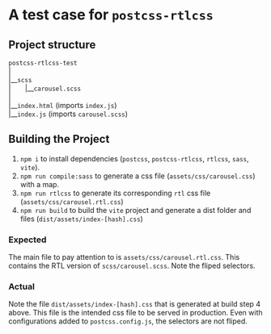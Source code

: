 # A test case for `postcss-rtlcss`

## Project structure
`postcss-rtlcss-test`  
   |  
   |\_\_`scss`  
   |&emsp;&emsp;|\_\_`carousel.scss`  
   |  
   |\_\_`index.html` (imports `index.js`)  
   |\_\_`index.js` (imports `carousel.scss`)  

## Building the Project
1. `npm i` to install dependencies (`postcss`, `postcss-rtlcss`, `rtlcss`, `sass`, `vite`).
2. `npm run compile:sass` to generate a css file (`assets/css/carousel.css`) with a map.
3. `npm run rtlcss` to generate its corresponding `rtl` css file (`assets/css/carousel.rtl.css`)
4. `npm run build` to build the `vite` project and generate a dist folder and files (`dist/assets/index-[hash].css`)

### Expected
The main file to pay attention to is `assets/css/carousel.rtl.css`. This contains the RTL version of `scss/carousel.scss`. Note the fliped selectors.

### Actual
Note the file `dist/assets/index-[hash].css` that is generated at build step 4 above. This file is the intended css file to be served in production. Even with configurations added to `postcss.config.js`, the selectors are not fliped.